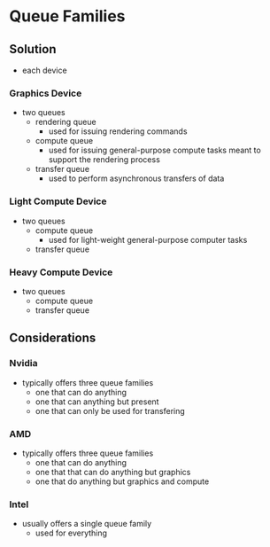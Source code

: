 # Queue Families

## Solution
* each device
### Graphics Device
* two queues
  * rendering queue
    * used for issuing rendering commands
  * compute queue
    * used for issuing general-purpose compute tasks meant to support the 
      rendering process
  * transfer queue
    * used to perform asynchronous transfers of data
### Light Compute Device
* two queues
  * compute queue
    * used for light-weight general-purpose computer tasks
  * transfer queue
### Heavy Compute Device
* two queues
  * compute queue
  * transfer queue

## Considerations
### Nvidia
* typically offers three queue families
  * one that can do anything
  * one that can anything but present
  * one that can only be used for transfering
### AMD
* typically offers three queue families
  * one that can do anything
  * one that that can do anything but graphics
  * one that do anything but graphics and compute
### Intel
* usually offers a single queue family
  * used for everything
